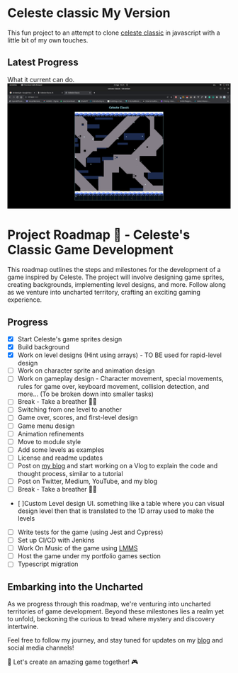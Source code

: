# Celeste classic My Version

This fun project to an attempt to clone [celeste classic](https://mattmakesgames.itch.io/celesteclassic) in javascript with a little bit of my own touches.

## Latest Progress

What it current can do.
![LATEST](images/latest-progress.png)

# Project Roadmap 🚀 - Celeste's Classic Game Development

This roadmap outlines the steps and milestones for the development of a game inspired by Celeste. The project will involve designing game sprites, creating backgrounds, implementing level designs, and more. Follow along as we venture into uncharted territory, crafting an exciting gaming experience.

## Progress

- [x] Start Celeste's game sprites design
- [x] Build background
- [x] Work on level designs (Hint using arrays) - TO BE used for rapid-level design
- [ ] Work on character sprite and animation design
- [ ] Work on gameplay design - Character movement, special movements, rules for game over, keyboard movement, collision detection, and more... (To be broken down into smaller tasks)
- [ ] Break - Take a breather 😮‍💨
- [ ] Switching from one level to another
- [ ] Game over, scores, and first-level design
- [ ] Game menu design
- [ ] Animation refinements
- [ ] Move to module style
- [ ] Add some levels as examples
- [ ] License and readme updates
- [ ] Post on [my blog](https://www.notion.so/My-Portfolio-Update-805e0a494f9344318646ac65cabc3b6e?pvs=21) and start working on a Vlog to explain the code and thought process, similar to a tutorial
- [ ] Post on Twitter, Medium, YouTube, and my blog
- [ ] Break - Take a breather 😮‍💨
- [ ]Custom Level design UI. something like a table where you can visual design level then that is translated to the 1D array used to make the levels
- [ ] Write tests for the game (using Jest and Cypress)
- [ ] Set up CI/CD with Jenkins
- [ ] Work On Music of the game using [LMMS](https://lmms.io/)
- [ ] Host the game under my portfolio games section
- [ ] Typescript migration

## Embarking into the Uncharted

As we progress through this roadmap, we're venturing into uncharted territories of game development. Beyond these milestones lies a realm yet to unfold, beckoning the curious to tread where mystery and discovery intertwine.

Feel free to follow my journey, and stay tuned for updates on my [blog](https://medium.com/@edwinchebiikibet) and social media channels!

🚀 Let's create an amazing game together! 🎮
